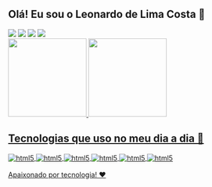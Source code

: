 ## Olá! Eu sou o Leonardo de Lima Costa 👋

<div> 
  <a href="https://github.com/devsleonardo" target="_blank"><img src="https://img.shields.io/badge/GitHub-100000?style=for-the-badge&logo=github&logoColor=white"></a>
  <a href="www.linkedin.com/in/devsleonardo" target="_blank"><img src="https://img.shields.io/badge/-LinkedIn-%230077B5?style=for-the-badge&logo=linkedin&logoColor=white" target="_blank"></a>
  <a href="https://www.instagram.com/devsleonardo/" target="_blank"><img src="https://img.shields.io/badge/-Instagram-%23E4405F?style=for-the-badge&logo=instagram&logoColor=white" target="_blank"></a>
  <a href = "mailto:usr.leonardo@gmail.com"><img src="https://img.shields.io/badge/Gmail-D14836?style=for-the-badge&logo=gmail&logoColor=white" target="_blank"></a><br>
  

<div align="light">
  <a href="https://github.com/cod3rleo">
  <img height="160em" src="https://github-readme-stats.vercel.app/api?username=cod3rleo&show_icons=true&theme=onedark&locale=pt-br&count_private=true&"/>
  <img height="160em" src="https://github-readme-stats.vercel.app/api/top-langs/?username=cod3rleo&layout=compact&langs_count=7&theme=onedark&locale=pt-br&count_private=true&"/>
</div>
  
 
## Tecnologias que uso no meu dia a dia 🧠
 
<div style="display: inline_block">
  <img align="center" alt="html5" src="https://img.shields.io/badge/React-20232A?style=for-the-badge&logo=react&logoColor=61DAFB"/>
 <img align="center" alt="html5" src="https://img.shields.io/badge/JavaScript-F7DF1E?style=for-the-badge&logo=javascript&logoColor=black"/>
 <img align="center" alt="html5" src="https://img.shields.io/badge/HTML5-E34F26?style=for-the-badge&logo=html5&logoColor=white"/>
 <img align="center" alt="html5" src="https://img.shields.io/badge/Bootstrap-563D7C?style=for-the-badge&logo=bootstrap&logoColor=white"/>
 <img align="center" alt="html5" src="https://img.shields.io/badge/CSS3-1572B6?style=for-the-badge&logo=css3&logoColor=white"/>
 <img align="center" alt="html5" src="https://img.shields.io/badge/Node.js-43853D?style=for-the-badge&logo=node.js&logoColor=white"/>
</div>
  
 <br>
 Apaixonado por tecnologia! ❤️
 
</div>
